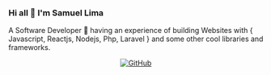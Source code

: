 ### Hi all :wave: I'm Samuel Lima

A Software Developer :rocket: having an experience of building Websites with { Javascript, Reactjs, Nodejs, Php, Laravel } and some other cool libraries and frameworks.

<p align="center">
	<a href="https://github.com/samucka98"><img src="https://img.shields.io//github/followers/samucka98?label=Follow" alt="GitHub"></a>
</p>

<!--
**samucka98/samucka98** is a ✨ _special_ ✨ repository because its `README.md` (this file) appears on your GitHub profile.

Here are some ideas to get you started:

- 🔭 I’m currently working on ...
- 🌱 I’m currently learning ...
- 👯 I’m looking to collaborate on ...
- 🤔 I’m looking for help with ...
- 💬 Ask me about ...
- 📫 How to reach me: ...
- 😄 Pronouns: ...
- ⚡ Fun fact: ...
-->
